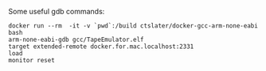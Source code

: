 


Some useful gdb commands:
```
docker run --rm  -it -v `pwd`:/build ctslater/docker-gcc-arm-none-eabi  bash
arm-none-eabi-gdb gcc/TapeEmulator.elf
target extended-remote docker.for.mac.localhost:2331
load
monitor reset
```
